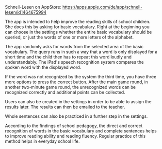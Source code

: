 Schnell-Lesen on AppStore: https://apps.apple.com/de/app/schnell-lesen/id1464675994

The app is intended to help improve the reading skills of school children. She does this by asking for basic vocabulary. Right at the beginning you can choose in the settings whether the entire basic vocabulary should be queried, or just the words of one or more letters of the alphabet.

The app randomly asks for words from the selected area of ​​the basic vocabulary. The query runs in such a way that a word is only displayed for a short time and the child then has to repeat this word loudly and understandably. The iPad's speech recognition system compares the spoken word with the displayed word.

If the word was not recognized by the system the third time, you have three more options to press the correct button. After the main game round, in another two-minute game round, the unrecognized words can be recognized correctly and additional points can be collected.

Users can also be created in the settings in order to be able to assign the results later. The results can then be emailed to the teacher.

Whole sentences can also be practiced in a further step in the settings.

According to the findings of school pedagogy, the direct and correct recognition of words in the basic vocabulary and complete sentences helps to improve reading ability and reading fluency. Regular practice of this method helps in everyday school life.
